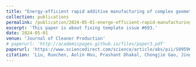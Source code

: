 ```yaml
---
title: "Energy-efficient rapid additive manufacturing of complex geometry ceramics"
collection: publications
permalink: /publication/2024-05-01-energe-efficient-rapid-manufacturing-of-complex-geometry-ceramics
excerpt: 'This paper is about fixing template issue #693.'
date: 2024-05-01
venue: 'Journal of Cleaner Production'
# paperurl: 'http://academicpages.github.io/files/paper3.pdf'
paperurl: 'https://www.sciencedirect.com/science/article/abs/pii/S0959652624015701'
citation: 'Liu, Ruochen, Aolin Hou, Prashant Dhakal, Chongjie Gao, Jingjing Qiu, and Shiren Wang. "Energy-efficient rapid additive manufacturing of complex geometry ceramics." Journal of Cleaner Production (2024): 142122.'
---
```


<!-- The contents above will be part of a list of publications, if the user clicks the link for the publication than the contents of section will be rendered as a full page, allowing you to provide more information about the paper for the reader. When publications are displayed as a single page, the contents of the above "citation" field will automatically be included below this section in a smaller font. -->
